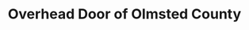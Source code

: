 ---
title: "Overhead Door of Olmsted County"
url: /rochester/overhead-door-of-olmsted-county/
shop: Allgemein
---